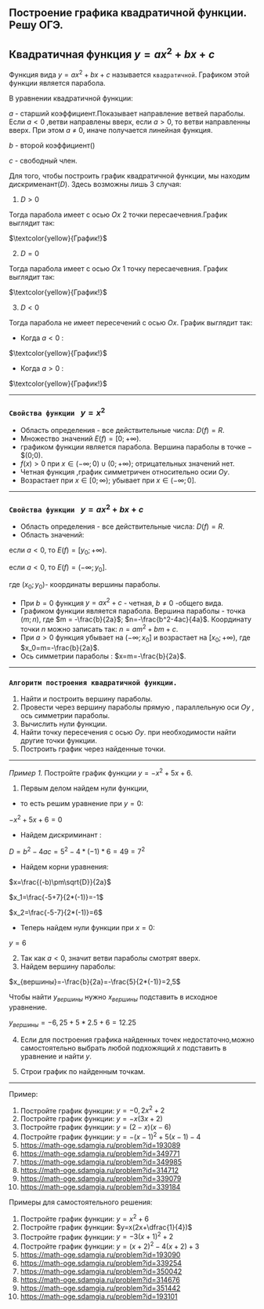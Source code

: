 ## Построение графика квадратичной функции. Решу ОГЭ.

## Квадратичная функция $y=ax^2+bx+c$
 Функция вида $y=ax^2+bx+c$ называется `квадратичной`. Графиком этой функции является парабола.

В уравнении квадратичной функции:

$a$ - старший коэффициент.Показывает направление ветвей параболы. Если $a<0$ ,ветви направлены вверх, если $a>0$, то ветви направленны вверх. При этом $a$ $\neq$ $0$, иначе получается линейная функция.

$b$ - второй коэффициент()

$с$  - свободный член.

Для того, чтобы построить график квадратичной функции, мы находим дискрименант($D$). Здесь возможны лишь $3$ случая:

1. $D>0$

Тогда парабола имеет с осью $Ox$ 2 точки пересаечевния.График выглядит так:

$\textcolor{yellow}{График!}$ 

2. $D=0$

Тогда парабола имеет с осью $Ox$ 1 точку пересаечевния. График выглядит так:

$\textcolor{yellow}{График!}$ 
 
3. $D<0$

Тогда парабола не имеет пересечений с осью $Ox$. График выглядит так:

- Когда  $a<0$ :
  
$\textcolor{yellow}{График!}$ 

- Когда  $a>0$ :
  
$\textcolor{yellow}{График!}$ 

***

### `Свойства функции ` $y = x^2$
- Область определения - все действительные числа: $D(f)=R$.
- Множество значений $E(f)=[0;+\infty)$.
- графиком функции является парабола. Вершина параболы в точке $-$ $(0;0).
- $f(x)>0$ при $x \in (-\infty;0) \cup (0;+\infty);$ отрицательных значений нет.
- Четная функция ,график симметричен относительно осии $Oy$.
- Возрастает при $x \in [0; \infty)$; убывает при $x \in (-\infty;0]$.
  
***

### `Свойства функции ` $y = ax^2+bx+c$
- Область определения - все действительные числа: $D(f)=R$.
- Область значений:

если $a<0$, то  $E(f)=[y_0;+\infty)$.

если $a<0$, то  $E(f)=(-\infty;y_0]$.

где $(x_0;y_0)$- координаты вершины параболы.

- При $b=0$ функция  $y = ax^2+c$ - четная, $b\neq0$ -общего вида.
- Графиком функции является парабола. Вершина параболы - точка $(m;n)$, где $m = -\frac{b}{2a}$; $n=-\frac{b^2-4ac}{4a}$. Координату точки $n$ можно записать так: $n =am^2 +bm+c$.
- При $a>0$ функция убывает на $(-\infty;x_0]$ и возрастает на $[x_0;+\infty)$, где $x_0=m=-\frac{b}{2a}$.
- Ось симметрии параболы : $x=m=-\frac{b}{2a}$.
  
***

### `Алгоритм построения квадратичной функции.`
1) Найти и построить вершину параболы.
2) Провести через вершину параболы прямую , параллельную оси $Oy$ , ось симметрии параболы.
3) Вычислить нули функции.
4) Найти точку пересечения с осью $Oy$. при необходимости найти другие точки функции.
5) Построить график через найденные точки.
***
*Пример 1.*
Постройте график функции $y=-x^2+5x+6$.

1) Первым делом найдем нули функции,
- то есть решим уравнение при $y=0$:

$-x^2+5x+6=0$

- Найдем дискриминант :

$D=b^2-4ac=5^2-4*(-1)*6=49=7^2$

- Найдем корни уравнения:

$x=\frac{(-b)\pm\sqrt{D}}{2a}$

$x_1=\frac{-5+7}{2*(-1)}=-1$

$x_2=\frac{-5-7}{2*(-1)}=6$

- Теперь найдем нули функции при $x=0$:

$y=6$

2) Так как $a<0$, значит ветви параболы смотрят вверх.
3) Найдем вершину параболы:

$x_{вершины}=-\frac{b}{2a}=-\frac{5}{2*(-1)}=2,5$

Чтобы найти $y_{вершины}$ нужно $x_{вершины}$ подставить в исходное уравнение.

$y_{вершины}=-6,25+5*2.5+6=12.25$

4) Если для построения графика найденных точек недостаточно,можно самостоятельно выбрать любой подхожящий $x$ подставить в уравнение и найти $y$.

5) Строи график по найденным точкам.

***
Пример:

1) Постройте график функции: $y=-0,2x^2+2$
2) Постройте график функции: $y=-x(3x+2)$
3) Постройте график функции: $y=(2-x)(x-6)$
4) Постройте график функции: $y=-(x-1)^2+5(x-1)-4$
5) https://math-oge.sdamgia.ru/problem?id=193089
6) https://math-oge.sdamgia.ru/problem?id=349771
7) https://math-oge.sdamgia.ru/problem?id=349985
8) https://math-oge.sdamgia.ru/problem?id=314712
9) https://math-oge.sdamgia.ru/problem?id=339079
10) https://math-oge.sdamgia.ru/problem?id=339184

Примеры для самостоятельного решения:

1) Постройте график функции: $y=x^2+6$
2) Постройте график функции: $y=x(2x+\dfrac{1}{4})$
3) Постройте график функции: $y=-3(x+1)^2+2$
4) Постройте график функции: $y=(x+2)^2-4(x+2)+3$
5) https://math-oge.sdamgia.ru/problem?id=193090
6) https://math-oge.sdamgia.ru/problem?id=339254
7) https://math-oge.sdamgia.ru/problem?id=350042
8) https://math-oge.sdamgia.ru/problem?id=314676
9) https://math-oge.sdamgia.ru/problem?id=351442
10) https://math-oge.sdamgia.ru/problem?id=193101